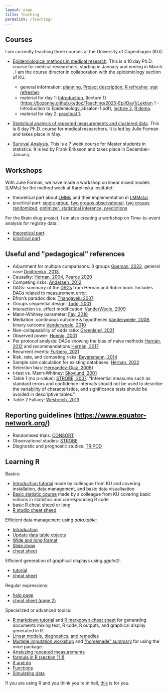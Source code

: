```yaml
---
layout: page
title: Teaching
permalink: /Teaching/
---
```


## Courses
I am currently teaching three courses at the University of Copenhagen (KU):
- [Epidemiological methods in medical
  research](https://absalon.ku.dk/courses/58764). This is a 10 day
  Ph.D. course for medical researchers, starting in January and ending
  in March . I am the course director in collaboration with the
  epidemiology section of KU.
  + general information: [planning](https://bozenne.github.io/doc/Teaching/2025-Epi/General/Skema2025-provisional.pdf), [Project description](https://bozenne.github.io/doc/Teaching/2025-Epi/General/Project-Description.docx), [R refresher](https://bozenne.github.io/doc/Teaching/2025-Epi/General/R-refresher.pdf), [stat refresher](https://bozenne.github.io/doc/Teaching/2025-Epi/General/stat-refresher.pdf).
  + material for day 1: [Introduction](https://bozenne.github.io/doc/Teaching/2025-Epi/Day1/Lecture_0_-_Welcome.pdf), [lecture 1](https://bozenne.github.io/doc/Teaching/2025-Epi/Day1/Lektion 1 - Introduction to Epidemiology_absalon-1.pdf), [lecture 2](https://bozenne.github.io/doc/Teaching/2025-Epi/Day1/Lecture_2_-_Measure_of_disease_frequency_FINAL.pdf), [R demo](https://bozenne.github.io/doc/Teaching/2025-Epi/Day1/Lecture_2_-_R_demo.pdf).
  + material for day 2: [practical 1](https://bozenne.github.io/doc/Teaching/2025-Epi/Day2/P1-association.pdf).

- [Statistical analysis of repeated measurements and clustered
  data](https://absalon.ku.dk/courses/47665). This is 6 day
  Ph.D. course for medical researchers. It is led by Julie Forman and
  takes place in May.

- [Survival
  Analysis](https://kurser.ku.dk/course/nmak16019u/2023-2024). This is
  a 7 week course for Master students in statistics. It is led by
  Frank Eriksson and takes place in December-January.

## Workshops
With Julie Forman, we have made a workshop on linear mixed models (LMMs) for the method week at Karolinska Institutet:
- theoretical part about [LMMs](https://bozenne.github.io/doc/Teaching/2022-Workshop-LMMstar/KI2022-LMMstar-Part12.pdf) and their implementation in [LMMstar](https://bozenne.github.io/doc/Teaching/2022-Workshop-LMMstar/KI2022-LMMstar-Part3.pdf)
- practical part:  [single group](https://bozenne.github.io/doc/Teaching/2022-Workshop-LMMstar/gastricbypass.R), [two groups observational](https://bozenne.github.io/doc/Teaching/2022-Workshop-LMMstar/abeta.R), [two groups randomized](https://bozenne.github.io/doc/Teaching/2022-Workshop-LMMstar/ckd.R), [optimizer, statistical inference, predictions](https://bozenne.github.io/doc/Teaching/2022-Workshop-LMMstar/part3.R)

For the Brain drug project, I am also creating a workshop on Time-to-event analysis for registry data:
- [theoretical part](https://bozenne.github.io/doc/Teaching/2023-Workshop-Epi/prez-workshopEpi.pdf).
- [practical part](https://bozenne.github.io/doc/Teaching/2023-Workshop-Epi/exercise-workshopEpi.R).

## Useful and "pedagogical" references
- Adjustment for multiple comparisons: 3 groups [Goeman, 2022](https://doi.org/10.1080/00031305.2021.2002188), general case [Dmitrienko, 2013](https://doi.org/10.1002/sim.5990), 
- Causality: [Hernan, 2004](http://dx.doi.org/10.1136/jech.2002.006361), [Pearce 2020](https://doi.org/10.1093/ije/dyz229)
- Competing risks: [Andersen, 2012](https://doi.org/10.1093/ije/dyr213)
- DAGs: summary of the [DAGs](https://sgfin.github.io/2019/06/19/Causal-Inference-Book-All-DAGs/) from Hernan and Robin book. Includes DAGs related to measurement error.
- Efron’s paradox dice: [Thangavelu 2007](https://doi.org/10.1016/j.jspi.2006.06.005)
- Groups sequential design: [Todd, 2001](https://dx.doi.org/10.1046/j.1365-2125.2001.01382.x)
- Interaction vs. effect modification: [VanderWeele, 2009](https://doi.org/10.1097/ede.0b013e3181ba333c)
- Mann-Whitney parameter: [Fay, 2018](https://doi.org/10.1002/sim.7799)
- Mediation: continuous outcome & hypotheses [Vanderweele, 2009](https://dx.doi.org/10.4310/SII.2009.v2.n4.a7), binary outcome [Vanderweele, 2010](https://doi.org/10.1093/aje/kwq332)
- Non-collapsability of odds ratio: [Greenland, 2021](https://doi.org/10.1016/j.jclinepi.2021.06.004)
- Observed power: [Hoenig, 2001](http://www.jstor.org/stable/2685525)
- Per protocol analysis: DAGs showing the bias of naive methods [Hernán, 2012](https://doi.org//10.1177/1740774511420743) and recommandations [Hernán, 2017](https://doi.org//10.1056/NEJMsm1605385)
- Recurrent events: [Furberg, 2021](https://doi.org/10.1002/pst.2167)
- Risk, rate, and competing risks: [Beyersmann, 2014](https://doi.org/10.1007/s00134-014-3279-7)
- Sample size calculation for existing databases: [Hernan, 2022](https://doi.org/10.1016/j.jclinepi.2021.08.028)
- Selection bias: [Hernandez-Diaz, 2006](https://doi.org/10.1093/aje/kwj275))
- t-test vs. Mann-Whitney: [Skovlund, 2001](https://doi.org/10.1016/s0895-4356(00)00264-x)
- Table 1 (no p-value): [STROBE, 2007](https://doi.org/10.1371/journal.pmed.0040297): "Inferential measures such as standard errors and confidence intervals should not be used to describe the variability of characteristics, and significance tests should be avoided in descriptive tables."
- Table 2 Fallacy: [Westreich, 2013](https://doi.org/10.1093/aje/kws412)

## Reporting guidelines (https://www.equator-network.org/)
- Randomised trials: [CONSORT](https://doi.org/10.1016/j.jclinepi.2010.03.004)
- Observational studies: [STROBE](https://doi.org/10.1016/S0140-6736(07)61602-X)
- Diagnostic and prognostic studies: [TRIPOD](https://doi.org/10.1016/j.jclinepi.2014.11.010)

## Learning R

Basics:
- [Introduction tutorial](http://r.sund.ku.dk/) made by colleague from KU and covering installation, data management, and basic data visualisation
- [Basic statistic course](http://paulblanche.com/files/BasicStat2020.html) made by a colleague from KU covering basic notions in statistics and corresponding R code
- [basic R cheat sheed](https://posit.co/wp-content/uploads/2022/10/base-r.pdf) or [long](https://cran.r-project.org/doc/contrib/Baggott-refcard-v2.pdf)
- [R studio  cheat sheed](https://raw.githubusercontent.com/rstudio/cheatsheets/master/rstudio-ide.pdf)

Efficient data management using *data.table*:
- [Introduction](https://rdatatable.gitlab.io/data.table/articles/datatable-intro.html)
- [Update data table objects](https://rdatatable.gitlab.io/data.table/articles/datatable-reference-semantics.html)
- [Wide and long format](https://rdatatable.gitlab.io/data.table/articles/datatable-reshape.html)
- [Slide show](https://raw.githubusercontent.com/wiki/Rdatatable/data.table/talks/MontReal2018_Arun.pdf)
- [cheat sheet](https://s3.amazonaws.com/assets.datacamp.com/img/blog/data+table+cheat+sheet.pdf)

Efficient generation of graphical displays using *ggplot2*:
- [tutorial](http://r4ds.had.co.nz/data-visualisation.html)
- [cheat sheet](https://raw.githubusercontent.com/rstudio/cheatsheets/main/data-visualization.pdf)

Regular expressions:
- [help page](https://stat.ethz.ch/R-manual/R-devel/library/base/html/regex.html)
- [cheat sheet (page 2)](https://evoldyn.gitlab.io/evomics-2018/ref-sheets/R_strings.pdf)

Specialized or advanced topics:
- [R markdown tutorial](https://rmarkdown.rstudio.com/lesson-1.html) and [R markdown cheat sheet](https://rstudio.com/wp-content/uploads/2015/03/rmarkdown-reference.pdf) for generating documents mixing text, R code, R outputs, and graphical display generated in R.
- [Linear models, diagnostics, and remedies](https://bozenne.github.io/doc/2020-09-17-linearModel/post-linearModel.pdf)
- [Multiple imputation workshop](https://amices.org/Winnipeg/) and ["homemade" summary](https://bozenne.github.io/doc/2019-10-22-multipleImputation/post-multipleImputation.pdf) for using the mice package.
- [Analyzing repeated measurements](http://publicifsv.sund.ku.dk/~jufo/courses/rm2019/gastricbypass_tutorial_R.pdf)
- [formula in R (section 11.1)](https://cran.r-project.org/doc/manuals/r-release/R-intro.pdf)
- [If and do](https://adv-r.hadley.nz/control-flow.html)
- [Functions](https://adv-r.hadley.nz/functions.html)
- [Simulating data](https://publicifsv.sund.ku.dk/~tag/download/tagteam-lava-presentation.pdf)

If you are using R and you think you’re in hell, [this](https://www.burns-stat.com/pages/Tutor/R_inferno.pdf) is for you.

